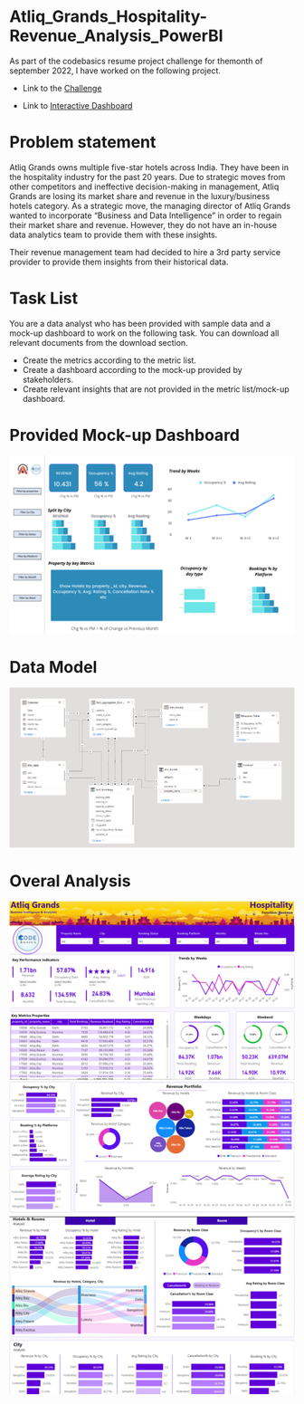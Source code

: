 # Atliq_Grands_Hospitality-Revenue_Analysis_PowerBI
As part of the codebasics resume project challenge for themonth of september 2022, I have worked on the following project.

* Link to the [Challenge](https://codebasics.io/event/codebasics-resume-project-challenge "Challenge")

* Link to [Interactive Dashboard](https://sites.google.com/view/rajendra-kumar-oram/projects/revenue/atliq-grands?authuser=0)

# Problem statement
Atliq Grands owns multiple five-star hotels across India. They have been in the hospitality industry for the past 20 years. Due to strategic moves from other competitors and ineffective decision-making in management, Atliq Grands are losing its market share and revenue in the luxury/business hotels category. As a strategic move, the managing director of Atliq Grands wanted to incorporate “Business and Data Intelligence” in order to regain their market share and revenue. However, they do not have an in-house data analytics team to provide them with these insights.

Their revenue management team had decided to hire a 3rd party service provider to provide them insights from their historical data.

# Task List
You are a data analyst who has been provided with sample data and a mock-up dashboard to work on the following task. You can download all relevant documents from the download section.

* Create the metrics according to the metric list.
* Create a dashboard according to the mock-up provided by stakeholders.
* Create relevant insights that are not provided in the metric list/mock-up dashboard.

# Provided Mock-up Dashboard
![mock up dashboard_atliq grands](https://github.com/RajendraKumarOram/Atliq_Grands_Hospitality-Revenue_Analysis_PowerBI/blob/main/Datasets/mock%20up%20dashboard_atliq%20grands.png)
# Data Model
![Data Model](https://github.com/RajendraKumarOram/Atliq_Grands_Hospitality-Revenue_Analysis_PowerBI/blob/main/Resources/Data%20Model.png)
# Overal Analysis
![Dashboard](https://github.com/RajendraKumarOram/Atliq_Grands_Hospitality-Revenue_Analysis_PowerBI/blob/main/Resources/Dashboard.png)
![Dashboard-Revenue](https://github.com/RajendraKumarOram/Atliq_Grands_Hospitality-Revenue_Analysis_PowerBI/blob/main/Resources/Dashboard-Revenue.png)
![Dashboard-Rooms-City](https://github.com/RajendraKumarOram/Atliq_Grands_Hospitality-Revenue_Analysis_PowerBI/blob/main/Resources/Dashboard-Rooms-City.png)
